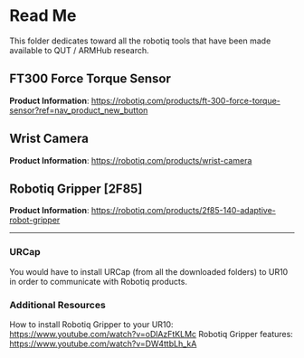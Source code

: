 # Read Me

This folder dedicates toward all the robotiq tools that have been made available to QUT / ARMHub research.

## FT300 Force Torque Sensor

**Product Information**: https://robotiq.com/products/ft-300-force-torque-sensor?ref=nav_product_new_button

## Wrist Camera

**Product Information**: https://robotiq.com/products/wrist-camera

## Robotiq Gripper [2F85]

**Product Information**: https://robotiq.com/products/2f85-140-adaptive-robot-gripper

---

### URCap

You would have to install URCap (from all the downloaded folders) to UR10  in order to communicate with Robotiq products.

### Additional Resources

How to install Robotiq Gripper to your UR10: https://www.youtube.com/watch?v=oDlAzFtKLMc
Robotiq Gripper features: https://www.youtube.com/watch?v=DW4ttbLh_kA
